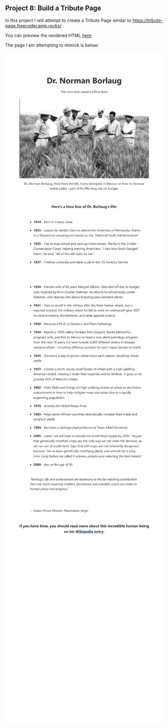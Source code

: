 ## Project 8: Build a Tribute Page

In this project I will attempt to create a Tribute Page similar to https://tribute-page.freecodecamp.rocks/

You can preview the rendered HTML [here]()

The page I am attempting to mimick is below:

![screenshot 1](Images/d-1.png)
![screenshot 2](Images/d-2.png)
![screenshot 3](Images/d-3.png)
